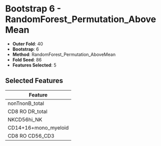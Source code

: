 # Bootstrap 6 - RandomForest_Permutation_AboveMean

- **Outer Fold**: 40
- **Bootstrap**: 6
- **Method**: RandomForest_Permutation_AboveMean
- **Fold Seed**: 86
- **Features Selected**: 5

## Selected Features

| Feature |
|---------|
| nonTnonB_total |
| CD8 RO DR_total |
| NKCD56hi_NK |
| CD14+16+mono_myeloid |
| CD8 RO CD56_CD3 |
